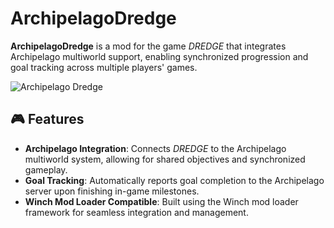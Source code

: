 # ArchipelagoDredge

**ArchipelagoDredge** is a mod for the game *DREDGE* that integrates Archipelago multiworld support, enabling synchronized progression and goal tracking across multiple players' games.

![Archipelago Dredge](https://github.com/alextric234/ArchipelagoDredgeMod/blob/main/ArchipelagoDredge/Assets/ArchipelagoDredge.jpg)

## 🎮 Features

- **Archipelago Integration**: Connects *DREDGE* to the Archipelago multiworld system, allowing for shared objectives and synchronized gameplay.
- **Goal Tracking**: Automatically reports goal completion to the Archipelago server upon finishing in-game milestones.
- **Winch Mod Loader Compatible**: Built using the Winch mod loader framework for seamless integration and management.
